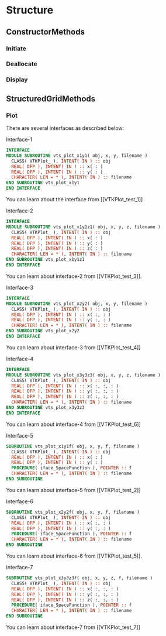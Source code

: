 # Structure

## ConstructorMethods

### Initiate

### Deallocate

### Display

## StructuredGridMethods

### Plot

There are several interfaces as described below:

Interface-1

```fortran
INTERFACE
MODULE SUBROUTINE vts_plot_x1y1( obj, x, y, filename )
  CLASS( VTKPlot_ ), INTENT( IN ) :: obj
  REAL( DFP ), INTENT( IN ) :: x( : )
  REAL( DFP ), INTENT( IN ) :: y( : )
  CHARACTER( LEN = * ), INTENT( IN ) :: filename
END SUBROUTINE vts_plot_x1y1
END INTERFACE
```

You can learn about the interface from [[VTKPlot_test_1]]

Interface-2

```fortran
INTERFACE
MODULE SUBROUTINE vts_plot_x1y1z1( obj, x, y, z, filename )
  CLASS( VTKPlot_ ), INTENT( IN ) :: obj
  REAL( DFP ), INTENT( IN ) :: x( : )
  REAL( DFP ), INTENT( IN ) :: y( : )
  REAL( DFP ), INTENT( IN ) :: z( : )
  CHARACTER( LEN = * ), INTENT( IN ) :: filename
END SUBROUTINE vts_plot_x1y1z1
END INTERFACE
```

You can learn about interface-2 from [[VTKPlot_test_3]].

Interface-3

```fortran
INTERFACE
MODULE SUBROUTINE vts_plot_x2y2( obj, x, y, filename )
  CLASS( VTKPlot_ ), INTENT( IN ) :: obj
  REAL( DFP ), INTENT( IN ) :: x( :, : )
  REAL( DFP ), INTENT( IN ) :: y( :, : )
  CHARACTER( LEN = * ), INTENT( IN ) :: filename
END SUBROUTINE vts_plot_x2y2
END INTERFACE
```

You can learn about interface-3 from [[VTKPlot_test_4]]

Interface-4

```fortran
INTERFACE
MODULE SUBROUTINE vts_plot_x3y3z3( obj, x, y, z, filename )
  CLASS( VTKPlot_ ), INTENT( IN ) :: obj
  REAL( DFP ), INTENT( IN ) :: x( :, :, : )
  REAL( DFP ), INTENT( IN ) :: y( :, :, : )
  REAL( DFP ), INTENT( IN ) :: z( :, :, : )
  CHARACTER( LEN = * ), INTENT( IN ) :: filename
END SUBROUTINE vts_plot_x3y3z3
END INTERFACE
```

You can learn about interface-4 from [[VTKPlot_test_6]]

Interface-5

```fortran
SUBROUTINE vts_plot_x1y1f( obj, x, y, f, filename )
  CLASS( VTKPlot_ ), INTENT( IN ) :: obj
  REAL( DFP ), INTENT( IN ) :: x( : )
  REAL( DFP ), INTENT( IN ) :: y( : )
  PROCEDURE( iface_SpaceFunction ), POINTER :: f
  CHARACTER( LEN = * ), INTENT( IN ) :: filename
END SUBROUTINE
```

You can learn about interface-5 from [[VTKPlot_test_2]]

Interface-6

```fortran
SUBROUTINE vts_plot_x2y2f( obj, x, y, f, filename )
  CLASS( VTKPlot_ ), INTENT( IN ) :: obj
  REAL( DFP ), INTENT( IN ) :: x( :, : )
  REAL( DFP ), INTENT( IN ) :: y( :, : )
  PROCEDURE( iface_SpaceFunction ), POINTER :: f
  CHARACTER( LEN = * ), INTENT( IN ) :: filename
END SUBROUTINE
```

You can learn about interface-6 from [[VTKPlot_test_5]].

Interface-7

```fortran
SUBROUTINE vts_plot_x3y3z3f( obj, x, y, z, f, filename )
  CLASS( VTKPlot_ ), INTENT( IN ) :: obj
  REAL( DFP ), INTENT( IN ) :: x( :, :, : )
  REAL( DFP ), INTENT( IN ) :: y( :, :, : )
  REAL( DFP ), INTENT( IN ) :: z( :, :, : )
  PROCEDURE( iface_SpaceFunction ), POINTER :: f
  CHARACTER( LEN = * ), INTENT( IN ) :: filename
END SUBROUTINE
```

You can learn about interface-7 from [[VTKPlot_test_7]]
